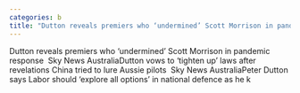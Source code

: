```yaml
---
categories: b
title: "Dutton reveals premiers who ‘undermined’ Scott Morrison in pandemic response  Sky News Australia"
---
```

Dutton reveals premiers who ‘undermined’ Scott Morrison in pandemic response&nbsp;&nbsp;Sky News AustraliaDutton vows to ‘tighten up’ laws after revelations China tried to lure Aussie pilots&nbsp;&nbsp;Sky News AustraliaPeter Dutton says Labor should ‘explore all options’ in national defence as he k